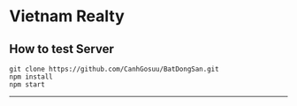 # Vietnam Realty

## How to test Server

    git clone https://github.com/CanhGosuu/BatDongSan.git
    npm install
    npm start

---

